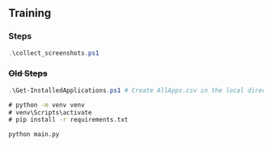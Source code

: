 ## Training


### Steps
```ps1
.\collect_screenshots.ps1
```














### ~~Old Steps~~
```ps1
.\Get-InstalledApplications.ps1 # Create AllApps.csv in the local directory
```

```bat
# python -m venv venv
# venv\Scripts\activate
# pip install -r requirements.txt

python main.py
```
